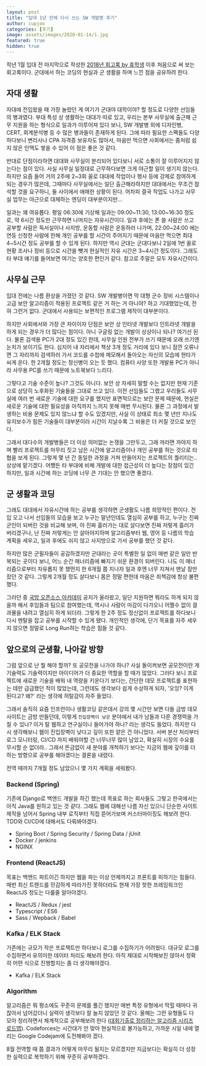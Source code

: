 ```yaml
---
layout: post
title: "입대 1년 만에 다시 쓰는 SW 개발병 후기"
author: cupjoo
categories: [후기]
image: assets/images/2020-01-14/1.jpg
featured: true
hidden: true
---
```


작년 1월 입대 전 마지막으로 작성한 [2018년 회고록 by 휴학생](https://cupjoo.tistory.com/32) 이후 처음으로 써 보는 회고록이다. 군대에서 하는 코딩의 현실과 군 생활을 하며 느낀 점을 공유하려 한다.

## 자대 생활

자대에 전입왔을 때 가장 놀랐던 게 여기가 군대야 대학이야? 할 정도로 다양한 선임들의 병과였다. 부대 특성 상 생활하는 대대가 따로 있고, 우리는 본부 사무실에 출근해 근무 지원을 하는 형식으로 일과가 이루어져 있다 보니, SW 개발병 외에 디자인병, CERT, 회계분석병 등 수 많은 병과들이 존재하게 된다. 그에 따라 필요한 스펙들도 다양하다보니 변리사나 CPA 자격증 보유자도 많아서, 마음만 먹으면 사회에서는 좀처럼 쉽지 않은 인맥도 쌓을 수 있어 이 점은 좋은 것 같다.

반대로 단점이라하면 대대와 사무실이 분리되어 있다보니 서로 소통이 잘 이루어지지 않는다는 점이 있다. 사실 사무실 일정대로 근무하다보면 크게 야근할 일이 생기지 않는다. 하지만 요즘 들어 거의 2주에 2~3회 꼴로 대대에 작업이나 행사 등에 강제로 참여하게 되는 경우가 많은데, 그때마다 사무실에서는 일단 출근해라하지만 대대에서는 무조건 참석할 것을 요구하니, 둘 사이에서 애매한 상황이 된다. 어차피 결국 작업도 나가고 사무실 업무는 야근으로 대체하는 엔딩이 대부분이지만...

일과는 꽤 여유롭다. 평일 06:30에 기상해 일과는 09:00~11:30, 13:00~16:30 정도로, 약 6시간 정도만 근무하면 나머지는 자유시간이다. 일과 후에는 폰 쓸 사람은 쓰고 공부할 사람은 독서실이나 사지방, 운동할 사람은 운동하러 나가며, 22:00~24:00 에는 연등 신청한 사람에 한해 개인 공부를 할 시간이 주어지기 때문에 마음만 먹으면 최대 4~5시간 정도 공부를 할 수 있게 된다. 하지만 역시 군대는 군대다보니 2일에 1번 꼴로 현황 조사나 정비 등으로 시간을 뺏겨 현실적인 자유 시간은 3~4시간 정도이다. 그래도 타 부대 얘기를 들어보면 여기는 양호한 편인거 같다. 참고로 주말은 모두 자유시간이다.

## 사무실 근무

입대 전에는 나름 환상을 가졌던 것 같다. SW 개발병이면 막 대형 군수 장비 시스템이나 고급 보안 알고리즘이 적용된 프로젝트 같은 거 하는 거 아니야? 하고 기대했었는데, 전혀 그런거 없다. 군대에서 사용되는 보편적인 프로그램 제작이 대부분이다.

하지만 사회에서와 가장 큰 차이이자 단점은 보안 상 인터넷 개발보다 인트라넷 개발을 하게 되는 경우가 더 많다는 점이다. 아니 구글링 없는 개발이 상상이나 되나? 여기선 된다. 물론 검색용 PC가 2대 정도 있긴 한데, 사무실 인원 전부가 쓰기 때문에 오래 쓰기엔 눈치가 보이기도 한다. 심지어 내 자리에서 책상 3개 정도 거리에 있다 보니 잠깐 오류나면 그 자리까지 검색하러 가서 코드를 수첩에 메모해서 돌아오는 자신의 모습에 현타가 씨게 온다. 한 2개월 정도는 정신병이 오는 듯 했다. 컴퓨터 사양 또한 개발용 PC가 아니라 사무용 PC를 쓰기 때문에 노트북보다 느리다.

그렇다고 기술 수준이 높나? 그것도 아니다. 보안 상 자세히 말할 수는 없지만 현재 기준으로 상당히 노후화된 기술들을 그대로 쓰고 있다. 이전 선임들도 그랬고 우리들도 사무실에 여러 번 새로운 기술에 대한 요구를 했지만 표면적으로는 보안 문제 때문에, 현실은 새로운 기술에 대한 필요성을 아직까지 느끼지 못해 매번 무시된다. 물론 그 과정에서 발생하는 비용 문제도 있지 않느냐 할 수도 있겠지만, 사실 이 상태로 최소 몇 년만 지나도 유지보수가 힘든 기술들이 대부분이라 시간이 지날수록 그 비용은 더 커질 것으로 보인다.

그래서 대다수의 개발병들은 더 이상 의미없는 논쟁을 그만두고, 그래 까라면 까야지 하며 빨리 프로젝트를 마무리 짓고 남은 시간에 알고리즘이나 개인 공부를 하는 것으로 타협을 보게 된다. 그렇게 몇 년 간 동일한 과정을 거쳐 만들어지는 프로젝트의 퀄리티는.. 상상에 맡기겠다. 어쨌든 타 부대에 비해 개발에 대한 접근성이 더 높다는 장점이 있긴 하지만, 일과 시간에 하는 코딩에 너무 큰 기대는 안 했으면 좋겠다.

## 군 생활과 코딩

그래도 대대에서 자유시간에 하는 공부를 생각하면 군생활도 나름 희망적인 편이다. 전입 오고 나서 선임들의 모습을 보고 누구는 말년인데도 열심히 공부를 하고, 누구는 진짜 군인이 되버린 것을 비교해 보며, 아 진짜 흘러가는 대로 살다보면 진짜 저렇게 흘러가 버리겠구나, 난 진짜 저렇게는 안 살아야지하며 알고리즘부터 웹, 영어 등 나름의 학습 계획을 세우고, 일과 후에도 쉬지 않고 사지방으로 가서 공부를 했던 것 같다.

하지만 많은 군필자들이 공감하겠지만 군대라는 곳이 특별한 일 없이 매번 같은 일만 반복되는 곳이다 보니, 어느 순간 매너리즘에 빠지기 쉬운 환경이 되버린다. 나도 이 매너리즘으로부터 자유롭지 못 했떤지 한 6개월 쯤 지나자 일과 후엔 너무 지쳐서 맨날 잠만 잤던 것 같다. 그렇게 2개월 정도 살다보니 몸은 정말 편한데 마음은 죄책감에 항상 불편했다.

그러던 중 [국방 오픈소스 아카데미](https://cupjoo.github.io/국방-오픈소스-아카데미-후기/) 공지가 올라왔고, 일단 지원하면 뭐라도 하게 되지 않을까 해서 후임들과 팀으로 참여했는데, 역시나 사람이 마감이 다가오니 어쩔수 없이 결과물을 내려고 열심히 하게 되더라. 그렇게 한 2주 정도 정신없이 프로젝트를 하다보니 다시 멘탈을 잡고 공부를 시작할 수 있게 됐다. 개인적인 생각에, 단기 목표를 자주 세우지 않으면 정말로 Long Run하는 학습은 힘들 것 같다.

## 앞으로의 군생활, 나아갈 방향

그럼 앞으로 난 뭘 해야 할까? 또 공모전을 나가야 하나? 사실 돌이켜보면 공모전이란 게 기술력도 기술력이지만 아이디어가 더 중요한 역할을 할 때가 많았다. 그러다 보니 프로젝트에 새로운 기술을 배워 내 역량을 키운다기 보다는, 간단한 데모 프로젝트를 표현하는 데만 급급했던 적이 많았는데, 그런데도 생각보다 쉽게 수상하게 되자, '오잉? 이게 된다고? 왜?' 라는 생각에 허탈감이 자주 들었다.

그래서 솔직히 요즘 인프런이나 생활코딩 같은데서 강의 몇 시간만 보면 다들 금방 데모 사이트는 금방 만들던데, 이렇게 `진입장벽이 낮은` 분야에서 내가 남들과 다른 경쟁력을 가질 수 있나? 이거 탈 웹하고 연구실이나 들어가야 하나? 라는 생각도 들었다. 하지만 다시 생각해보니 웹이 진입장벽이 낮다고 깊이 또한 얕은 건 아니었다. 서버 분산 처리부터 로그 모니터링, CI/CD 까지 배워야할 건 너무너무 많이 남았고, 확실히 시장의 수요를 무시할 순 없더라.. 그래서 뜬금없이 새 분야를 개척하기 보다는 지금의 웹에 깊이를 더하는 방향으로 공부를 해야겠다는 결론을 내렸다.

전역 때까지 7개월 정도 남았으니 몇 가지 계획을 세워봤다.

### Backend (Spring)

기존에 Django로 백엔드 개발을 하긴 했는데 목표로 하는 회사들도 그렇고 한국에서는 아직 Java를 원하고 있는 것 같다. 그래도 웹에 대해선 나름 자신 있으니 단순한 사이트 제작을 넘어서 Spring 내부 로직부터 직접 뜯어가보며 커스터마이징도 해보려 한다. TDD와 CI/CD에 대해서도 다뤄봐야겠다.

- Spring Boot / Spring Security / Spring Data / jUnit
- Docker / jenkins
- NGINX

### Frontend (ReactJS)

목표는 백엔드 파트이긴 하지만 웹을 파는 이상 언제까지고 프론트를 피하기는 힘들다. 매번 최신 트렌드를 민감하게 따라가진 못하더라도 현재 가장 핫한 프레임워크인 ReactJS 정도는 다룰줄 알아야겠다.

- ReactJS / Redux / jest
- Typescript / ES6
- Sass / Wepback / Babel

### Kafka / ELK Stack

기존에는 규모가 작은 프로젝트만 하다보니 로그를 수집하기가 어려웠다. 대규모 로그를 수집하면서 유의미한 데이터 처리도 해보려 한다. 아직 제대로 시작해보진 않아서 정확히 어떤 식으로 진행할지는 좀 더 생각해야겠다.

- Kafka / ELK Stack

### Algorithm

알고리즘은 뭐 평소에도 꾸준히 문제를 풀긴 했지만 매번 특정 유형에서 막힐 때마다 귀찮아서 넘어갔더니 실력이 생각보다 잘 늘지 않았던 것 같다. 올해는 그런 유형들도 다 모아 정리하면서 체계적으로 공부해보려 한다 ([대회기출로 정리하는 알고리즘 시리즈 로드맵](https://cupjoo.github.io/대회기출로-정리하는-알고리즘-시리즈-로드맵)). Codeforces는 시간대가 안 맞아 현실적으로 불가능하고, 가까운 시일 내에 열리는 Google Codejam에 도전해봐야 겠다.

8월 전역할 때 쯤 결과가 어떻게 마무리 될지는 모르겠지만 지금보다는 확실히 더 성장한 실력으로 복학하기 위해 꾸준히 공부하겠다.
